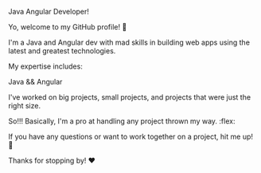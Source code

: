 Java Angular Developer!

Yo, welcome to my GitHub profile! :wave:

I'm a Java and Angular dev with mad skills in building web apps using the latest and greatest technologies.


My expertise includes:

Java && Angular

I've worked on big projects, small projects, and projects that were just the right size. 

So!!! Basically, I'm a pro at handling any project thrown my way. :flex:

If you have any questions or want to work together on a project, hit me up! :email:

Thanks for stopping by! :heart:
